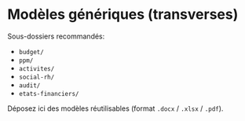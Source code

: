 # Modèles génériques (transverses)

Sous-dossiers recommandés:
- `budget/`
- `ppm/`
- `activites/`
- `social-rh/`
- `audit/`
- `etats-financiers/`

Déposez ici des modèles réutilisables (format `.docx` / `.xlsx` / `.pdf`).